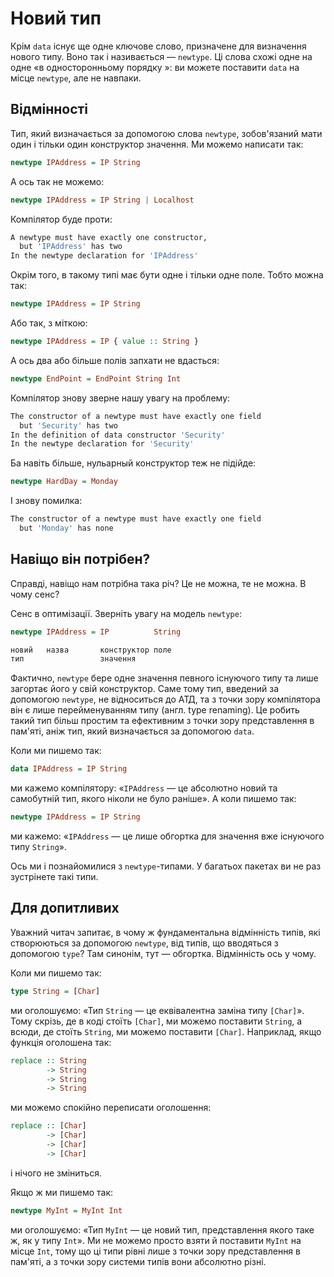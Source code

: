 # Новий тип

Крім `data` існує ще одне ключове слово, призначене для визначення нового типу. Воно так і називається &mdash; `newtype`. Ці слова схожі одне на одне &laquo;в односторонньому порядку &raquo;: ви можете поставити `data` на місце `newtype`, але не навпаки.

## Відмінності

Тип, який визначається за допомогою слова `newtype`, зобов'язаний мати один і тільки один конструктор значення. Ми можемо написати так:

```haskell
newtype IPAddress = IP String
```

А ось так не можемо:

```haskell
newtype IPAddress = IP String | Localhost
```

Компілятор буде проти:

```bash
A newtype must have exactly one constructor,
  but 'IPAddress' has two
In the newtype declaration for 'IPAddress'
```

Окрім того, в такому типі має бути одне і тільки одне поле. Тобто можна так:

```haskell
newtype IPAddress = IP String
```

Або так, з міткою:

```haskell
newtype IPAddress = IP { value :: String }
```

А ось два або більше полів запхати не вдасться:

```haskell
newtype EndPoint = EndPoint String Int
```

Компілятор знову зверне нашу увагу на проблему:

```bash
The constructor of a newtype must have exactly one field
  but 'Security' has two
In the definition of data constructor 'Security'
In the newtype declaration for 'Security'
```

Ба навіть більше, нульарный конструктор теж не підійде:

```haskell
newtype HardDay = Monday
```

І знову помилка:

```bash
The constructor of a newtype must have exactly one field
  but 'Monday' has none
```

## Навіщо він потрібен?

Справді, навіщо нам потрібна така річ? Це не можна, те не можна. В чому сенс?

Сенс в оптимізації. Зверніть увагу на модель `newtype`:

```haskell
newtype IPAddress = IP          String

новий   назва       конструктор поле
тип                 значення
```

Фактично, `newtype` бере одне значення певного існуючого типу та лише загортає його у свій конструктор. Саме тому тип, введений за допомогою `newtype`, не відноситься до АТД, та з точки зору компілятора він є лише перейменуванням типу (англ. type renaming). Це робить такий тип більш простим та ефективним з точки зору представлення в пам'яті, аніж тип, який визначається за допомогою `data`.

Коли ми пишемо так:

```haskell
data IPAddress = IP String
```

ми кажемо компілятору: &laquo;`IPAddress` &mdash; це абсолютно новий та самобутній тип, якого ніколи не було раніше&raquo;. А коли пишемо так:

```haskell
newtype IPAddress = IP String
```

ми кажемо: &laquo;`IPAddress` &mdash; це лише обгортка для значення вже існуючого типу `String`&raquo;.

Ось ми і познайомилися з `newtype`-типами. У багатьох пакетах ви не раз зустрінете такі типи.

## Для допитливих

Уважний читач запитає, в чому ж фундаментальна відмінність типів, які створюються за допомогою `newtype`, від типів, що вводяться з допомогою `type`? Там синонім, тут &mdash; обгортка. Відмінність ось у чому.

Коли ми пишемо так:

```haskell
type String = [Char]
```

ми оголошуємо: &laquo;Тип `String` &mdash; це еквівалентна заміна типу `[Char]`&raquo;. Тому скрізь, де в коді стоїть `[Char]`, ми можемо поставити `String`, а всюди, де стоїть `String`, ми можемо поставити `[Char]`. Наприклад, якщо функція оголошена так:

```haskell
replace :: String
        -> String
        -> String
        -> String
```

ми можемо спокійно переписати оголошення:

```haskell
replace :: [Char]
        -> [Char]
        -> [Char]
        -> [Char]
```

і нічого не зміниться.

Якщо ж ми пишемо так:

```haskell
newtype MyInt = MyInt Int
```

ми оголошуємо: &laquo;Тип `MyInt` &mdash; це новий тип, представлення якого таке ж, як у типу `Int`&raquo;. Ми не можемо просто взяти й поставити `MyInt` на місце `Int`, тому що ці типи рівні лише з точки зору представлення в пам'яті, а з точки зору системи типів вони абсолютно різні.